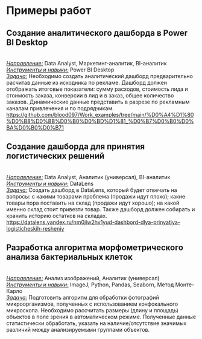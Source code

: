 # Примеры работ
## **Создание аналитического дашборда в Power BI Desktop**
<br><u>*Направление:*</u> Data Analyst, Маркетинг-аналитик, BI-аналитик
<br><u>*Инструменты и навыки:*</u> Power BI Desktop
<br><u>*Задача:*</u> Необходимо создать аналитический дашборд предварительно расчитав данные из исходника по рекламе. Дашборд должен отображать итоговые показатели: сумму расходов, стоимость лида и стоимость заказа, конверсии в лид и в заказ, общее количество заказов. Динамические данные представить в разрезе по рекламным каналам привлечения и по подрядчикам.
<br>https://github.com/blood097/Work_examples/tree/main/%D0%A4%D1%80%D0%B8%D0%BB%D0%B0%D0%BD%D1%81_%D0%B7%D0%B0%D0%BA%D0%B0%D0%B71

## **Создание дашборда для принятия логистических решений**
<br><u>*Направление:*</u> Data Analyst, Аналитик (универсал), BI-аналитик
<br><u>*Инструменты и навыки:*</u> DataLens
<br><u>*Задача:*</u> Создать дашборд в DataLens, который будет отвечать на вопросы: с какими товарами проблема (продажи идут плохо); какие товары пора поставить на склад (продажи идут хорошо); на какой именно склад стоит привезти товар. Также дашборд должен собирать и хранить историю остатков на складах.
<br>https://datalens.yandex.ru/nm0jlw2hv1yud-dashbord-dlya-prinyatiya-logisticheskih-resheniy

## **Разработка алгоритма морфометрического анализа бактериальных клеток**
<br><u>*Направление:*</u> Анализ изображений, Аналитик (универсал)
<br><u>*Инструменты и навыки:*</u> ImageJ, Python, Pandas, Seaborn, Метод Монте-Карло
<br><u>*Задача:*</u> Подготовить алгоритм для обработки фотографий микроорганизмов, полученных с использованием конфокального микроскопа. Необходимо рассчитать размеры (длину и площадь) объектов в поле зрения в автоматическом режиме. Полученные данные статистически обработать, указать на наличие/отсутствие значимых различий между анализируемыми группами объектов.
